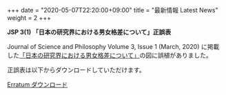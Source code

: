 +++
date = "2020-05-07T22:20:00+09:00"
title = "最新情報 Latest News"
weight = 2
+++

**JSP 3(1) 「日本の研究界における男女格差について」正誤表**

Journal of Science and Philosophy Volume 3, Issue 1 (March, 2020) に掲載した[「日本の研究界における男女格差について」](/jsp_contents/jsp_3_1)の図に誤植がありました。

正誤表は以下からダウンロードしていただけます。

<a href="/pdf/jsp/3/1/3erratum_1_01_Toyoizumi.pdf" class="btn btn-action" onclick="ga('send', 'pageview', '/pdf/jsp/3/1/3erratum_1_01_Toyoizumi.pdf')">Erratum ダウンロード</a>

<!--more-->

